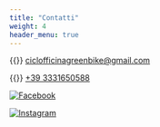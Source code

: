 ```yaml
---
title: "Contatti"
weight: 4
header_menu: true
---
```


{{<icon class="fa fa-envelope">}}&nbsp;[ciclofficinagreenbike@gmail.com](mailto:ciclofficinagreenbike@gmail.com)

{{<icon class="fa fa-phone">}}&nbsp;[+39 3331650588](tel:+393331650588)

[![Facebook](/images/icons8-facebook-nuovo-48.png)](https://www.facebook.com/BikeTourOfBolsenaLake)

[![Instagram](/images/icons8-instagram-48.png)](https://instagram.com/bike_tour_bolsena_lake) 
